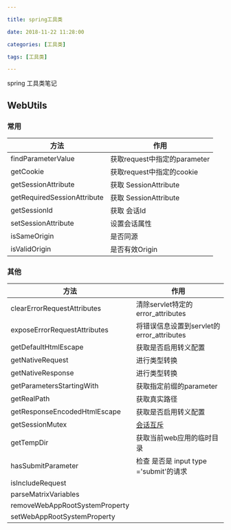 ```yaml
---

title: spring工具类

date: 2018-11-22 11:28:00

categories: [工具类]

tags: [工具类]

---
```



spring 工具类笔记


<!--more-->

## WebUtils

### 常用

| 方法                        | 作用                         |
|-----------------------------|------------------------------|
| findParameterValue          | 获取request中指定的parameter |
| getCookie                   | 获取request中指定的cookie    |
| getSessionAttribute         | 获取 SessionAttribute        |
| getRequiredSessionAttribute | 获取 SessionAttribute        |
| getSessionId                | 获取 会话Id                  |
| setSessionAttribute         | 设置会话属性                 |
| isSameOrigin                | 是否同源                     |
| isValidOrigin               | 是否有效Origin               |

### 其他

| 方法                           | 作用                                                                                                      |
|--------------------------------|-----------------------------------------------------------------------------------------------------------|
| clearErrorRequestAttributes    | 清除servlet特定的error_attributes                                                                         |
| exposeErrorRequestAttributes   | 将错误信息设置到servlet的error_attributes                                                                 |
| getDefaultHtmlEscape           | 获取是否启用转义配置                                                                                      |
| getNativeRequest               | 进行类型转换                                                                                              |
| getNativeResponse              | 进行类型转换                                                                                              |
| getParametersStartingWith      | 获取指定前缀的parameter                                                                                   |
| getRealPath                    | 获取真实路径                                                                                              |
| getResponseEncodedHtmlEscape   | 获取是否启用转义配置                                                                                      |
| getSessionMutex                | [会话互斥](https://stackoverflow.com/questions/9802165/is-synchronization-within-an-httpsession-feasible) |
| getTempDir                     | 获取当前web应用的临时目录                                                                                 |
| hasSubmitParameter             | 检查 是否是 input type ='submit'的请求                                                                    |
| isIncludeRequest               |                                                                                                           |
| parseMatrixVariables           |                                                                                                           |
| removeWebAppRootSystemProperty |                                                                                                           |
| setWebAppRootSystemProperty    |                                                                                                           |